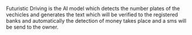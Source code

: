    Futuristic Driving is the AI model which detects the number plates of the vechicles and generates the text which will be verified to the registered banks and automatically the detection of money takes place and a sms will be send to the owner.
